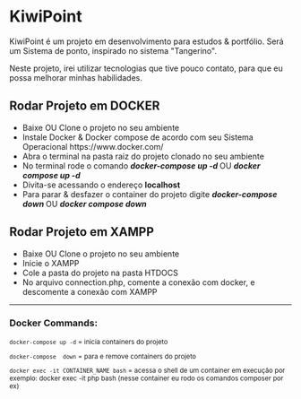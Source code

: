 # KiwiPoint
KiwiPoint é um projeto em desenvolvimento para estudos &amp; portfólio.
Será um Sistema de ponto, inspirado no sistema "Tangerino".

Neste projeto, irei utilizar tecnologias que tive pouco contato, para que eu possa melhorar minhas habilidades.

<h2> Rodar Projeto em DOCKER </h2>
<ul>
  <li>Baixe OU Clone o projeto no seu ambiente</li>
  <li>Instale Docker & Docker compose de acordo com seu Sistema Operacional https://www.docker.com/</li>
  <li>Abra o terminal na pasta raiz do projeto clonado no seu ambiente</li>
  <li>No terminal rode o comando <i><b> docker-compose up -d </b></i> OU <i><b> docker compose up -d </b></i> </li>
  <li>Divita-se acessando o endereço <b>localhost</b></li>
  <li>Para parar & desfazer o container do projeto digite <i><b> docker-compose down </b></i> OU <i><b> docker compose down </b></i></li>
</ul>

<h2> Rodar Projeto em XAMPP </h2>
<ul>
  <li>Baixe OU Clone o projeto no seu ambiente</li>
  <li>Inicie o XAMPP</li>
   <li>Cole a pasta do projeto na pasta HTDOCS</li>
  <li>No arquivo connection.php, comente a conexão com docker, e descomente a conexão com XAMPP</li>
</ul>

<hr>

<h3>Docker Commands:</h3>
<small>

`docker-compose up -d`  =   inicia containers do projeto

`docker-compose  down`  =   para e remove containers do projeto

`docker exec -it CONTAINER_NAME bash`   =   acessa o shell de um container em execução
por exemplo: docker exec -it php bash (nesse container eu rodo os comandos composer por ex)

</small>
